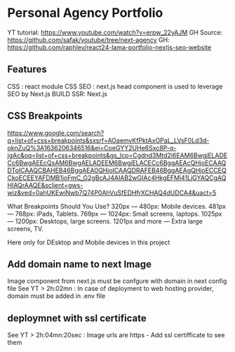 # Personal Agency Portfolio

YT tutorial: https://www.youtube.com/watch?v=erpw_22yAJM
GH Source: https://github.com/safak/youtube/tree/next-agency
GH: https://github.com/raphlev/react24-lama-portfolio-nextjs-seo-website

## Features
 CSS : react module CSS
 SEO : next.js head component is used to leverage SEO by Next.js
 BUILD SSR: Next.js

 ## CSS Breakpoints
https://www.google.com/search?q=list+of+css+breakpoints&sxsrf=AOaemvKfPktAxOPaL_LVsF0Ld3d-oknZuQ%3A1636206346516&ei=CoeGYY2UHe6Sxc8P-q-jgAc&oq=list+of+css+breakpoints&gs_lcp=Cgdnd3Mtd2l6EAM6BwgjELADECc6BwgAEEcQsAM6BwgAELADEEM6BwgjELACECc6BggAEAcQHjoECAAQDToICAAQCBAHEB46BggAEA0QHjoICAAQDRAFEB46BggAEAgQHjoECCEQCkoECEEYAFDMB1ioFmC_G2gBcAJ4AIAB2wGIAc4HkgEFMi41LjGYAQCgAQHIAQrAAQE&sclient=gws-wiz&ved=0ahUKEwiNwb7Q74P0AhVuSfEDHfrXCHAQ4dUDCA4&uact=5

What Breakpoints Should You Use?
320px — 480px: Mobile devices.
481px — 768px: iPads, Tablets.
769px — 1024px: Small screens, laptops.
1025px — 1200px: Desktops, large screens.
1201px and more — Extra large screens, TV.

Here only for DEsktop and Mobile devices in this project

## Add domain name to next Image
Image component from next.js must be confgure with domain in next config file
See YT > 2h:02mn : In case of deployment to web hosting provider, domain must be added in .env file

## deploymnet with ssl certificate
See YT > 2h:04mn:20sec : Image urls are https - Add ssl certifficate to see them
